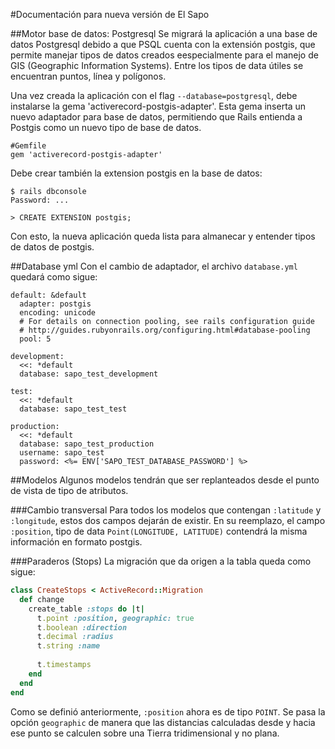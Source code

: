 #Documentación para nueva versión de El Sapo

##Motor base de datos: Postgresql
Se migrará la aplicación a una base de datos Postgresql debido a que PSQL cuenta con la extensión postgis, que permite manejar tipos de datos creados eespecialmente para el manejo de GIS (Geographic Information Systems). Entre los tipos de data útiles se encuentran puntos, línea y polígonos.

Una vez creada la aplicación con el flag `--database=postgresql`, debe instalarse la gema 'activerecord-postgis-adapter'. Esta gema inserta un nuevo adaptador para base de datos, permitiendo que Rails entienda a Postgis como un nuevo tipo de base de datos.
~~~
#Gemfile
gem 'activerecord-postgis-adapter'
~~~

Debe crear también la extension postgis en la base de datos:
~~~
$ rails dbconsole
Password: ...

> CREATE EXTENSION postgis;
~~~

Con esto, la nueva aplicación queda lista para almanecar y entender tipos de datos de postgis.

##Database yml
Con el cambio de adaptador, el archivo `database.yml` quedará como sigue:
~~~
default: &default
  adapter: postgis
  encoding: unicode
  # For details on connection pooling, see rails configuration guide
  # http://guides.rubyonrails.org/configuring.html#database-pooling
  pool: 5

development:
  <<: *default
  database: sapo_test_development

test:
  <<: *default
  database: sapo_test_test

production:
  <<: *default
  database: sapo_test_production
  username: sapo_test
  password: <%= ENV['SAPO_TEST_DATABASE_PASSWORD'] %>
~~~


##Modelos
Algunos modelos tendrán que ser replanteados desde el punto de vista de tipo de atributos.

###Cambio transversal
Para todos los modelos que contengan `:latitude` y `:longitude`, estos dos campos dejarán de existir. En su reemplazo, el campo `:position`, tipo de data `Point(LONGITUDE, LATITUDE)` contendrá la misma información en formato postgis.

###Paraderos (Stops)
La migración que da origen a la tabla queda como sigue:
~~~ruby
class CreateStops < ActiveRecord::Migration
  def change
    create_table :stops do |t|
      t.point :position, geographic: true
      t.boolean :direction
      t.decimal :radius
      t.string :name
      
      t.timestamps
    end
  end
end
~~~

Como se definió anteriormente, `:position` ahora es de tipo `POINT`. Se pasa la opción `geographic` de manera que las distancias calculadas desde y hacia ese punto se calculen sobre una Tierra tridimensional y no plana.
